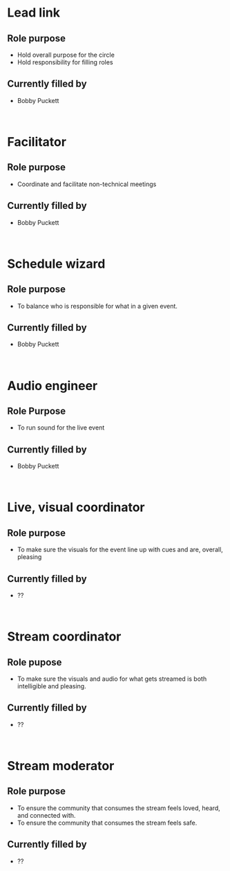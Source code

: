 # Lead link

## Role purpose

- Hold overall purpose for the circle
- Hold responsibility for filling roles

## Currently filled by

- Bobby Puckett

<br>

# Facilitator

## Role purpose

- Coordinate and facilitate non-technical meetings

## Currently filled by

- Bobby Puckett

<br>

# Schedule wizard

## Role purpose

- To balance who is responsible for what in a given event.

## Currently filled by

- Bobby Puckett

<br>

# Audio engineer

## Role Purpose

- To run sound for the live event

## Currently filled by

- Bobby Puckett

<br>

# Live, visual coordinator

## Role purpose

- To make sure the visuals for the event line up with cues and are, overall, pleasing 

## Currently filled by

- ??

<br>

# Stream coordinator

## Role pupose

- To make sure the visuals and audio for what gets streamed is both intelligible and pleasing.

## Currently filled by

- ??

<br>

# Stream moderator

## Role purpose

- To ensure the community that consumes the stream feels loved, heard, and connected with.
- To ensure the community that consumes the stream feels safe.

## Currently filled by

- ??
